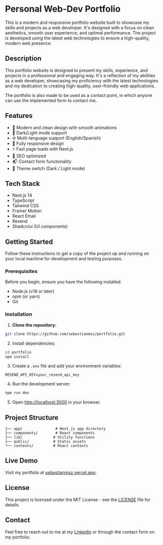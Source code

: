 # Personal Web-Dev Portfolio

This is a modern and responsive portfolio website built to showcase my skills and projects as a web developer. It's designed with a focus on clean aesthetics, smooth user experience, and optimal performance. The project is developed using the latest web technologies to ensure a high-quality, modern web presence.

## Description

This portfolio website is designed to present my skills, experience, and projects in a professional and engaging way. It's a reflection of my abilities as a web developer, showcasing my proficiency with the latest technologies and my dedication to creating high-quality, user-friendly web applications.

The portfolio is also made to be used as a contact point, in which anyone can use the implemented form to contact me.


## Features

- 🎨 Modern and clean design with smooth animations
- 🌙 Dark/Light mode support
- 🌐 Multi-language support (English/Spanish)
- 📱 Fully responsive design
- ⚡ Fast page loads with Next.js
- 🎯 SEO optimized
- 📬 Contact form functionality
- 🔄 Theme switch (Dark / Light mode)

## Tech Stack

- Next.js 14
- TypeScript
- Tailwind CSS
- Framer Motion
- React Email
- Resend
- Shadcn/ui (UI components)

## Getting Started

Follow these instructions to get a copy of the project up and running on your local machine for development and testing purposes.

### Prerequisites

Before you begin, ensure you have the following installed:

- Node.js (v18 or later)
- npm (or yarn)
- Git

### Installation

1. **Clone the repository:**

   
```bash
git clone https://github.com/sebastianmsz/portfolio.git
```

2. Install dependencies:

```bash
cd portfolio
npm install
```

3. Create a `.env` file and add your environment variables:

```env
RESEND_API_KEY=your_resend_api_key
```

4. Run the development server:

```bash
npm run dev
```

5. Open [http://localhost:3000](http://localhost:3000) in your browser.

## Project Structure

```
├── app/               # Next.js app directory
├── components/        # React components
├── lib/              # Utility functions
├── public/           # Static assets
└── contexts/         # React contexts
```

## Live Demo

Visit my portfolio at [sebastianmsz.vercel.app](https://sebastianmsz.vercel.app/).

## License

This project is licensed under the MIT License - see the [LICENSE](LICENSE) file for details.

## Contact

Feel free to reach out to me at my [LinkedIn](https://linkedin.com/in/sebastiamsz) or through the contact form on my portfolio.
